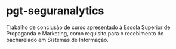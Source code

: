 # pgt-seguranalytics
 Trabalho de conclusão de curso apresentado à Escola Superior de Propaganda e Marketing, como requisito para o recebimento do bacharelado em Sistemas de Informação.

